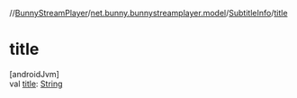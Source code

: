 //[BunnyStreamPlayer](../../../index.md)/[net.bunny.bunnystreamplayer.model](../index.md)/[SubtitleInfo](index.md)/[title](title.md)

# title

[androidJvm]\
val [title](title.md): [String](https://kotlinlang.org/api/core/kotlin-stdlib/kotlin/-string/index.html)
